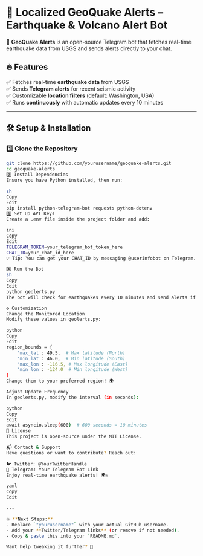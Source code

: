 # 🌋 Localized GeoQuake Alerts – Earthquake & Volcano Alert Bot  

🚀 **GeoQuake Alerts** is an open-source Telegram bot that fetches real-time earthquake data from USGS and sends alerts directly to your chat.  

## 🔥 Features  
✅ Fetches real-time **earthquake data** from USGS  
✅ Sends **Telegram alerts** for recent seismic activity  
✅ Customizable **location filters** (default: Washington, USA)  
✅ Runs **continuously** with automatic updates every 10 minutes  

---

## 🛠️ Setup & Installation  

### **1️⃣ Clone the Repository**  
```sh
git clone https://github.com/yourusername/geoquake-alerts.git
cd geoquake-alerts
2️⃣ Install Dependencies
Ensure you have Python installed, then run:

sh
Copy
Edit
pip install python-telegram-bot requests python-dotenv
3️⃣ Set Up API Keys
Create a .env file inside the project folder and add:

ini
Copy
Edit
TELEGRAM_TOKEN=your_telegram_bot_token_here
CHAT_ID=your_chat_id_here
💡 Tip: You can get your CHAT_ID by messaging @userinfobot on Telegram.

4️⃣ Run the Bot
sh
Copy
Edit
python geolerts.py
The bot will check for earthquakes every 10 minutes and send alerts if new events occur.

⚙️ Customization
Change the Monitored Location
Modify these values in geolerts.py:

python
Copy
Edit
region_bounds = {
    'max_lat': 49.5,  # Max latitude (North)
    'min_lat': 46.0,  # Min latitude (South)
    'max_lon': -116.5, # Max longitude (East)
    'min_lon': -124.0  # Min longitude (West)
}
Change them to your preferred region! 🌍

Adjust Update Frequency
In geolerts.py, modify the interval (in seconds):

python
Copy
Edit
await asyncio.sleep(600)  # 600 seconds = 10 minutes
📜 License
This project is open-source under the MIT License.

📬 Contact & Support
Have questions or want to contribute? Reach out:

🐦 Twitter: @YourTwitterHandle
🤖 Telegram: Your Telegram Bot Link
Enjoy real-time earthquake alerts! 🌍⚠️

yaml
Copy
Edit

---

🔥 **Next Steps:**  
- Replace `"yourusername"` with your actual GitHub username.  
- Add your **Twitter/Telegram links** (or remove if not needed).  
- Copy & paste this into your `README.md`.  

Want help tweaking it further? 🚀

